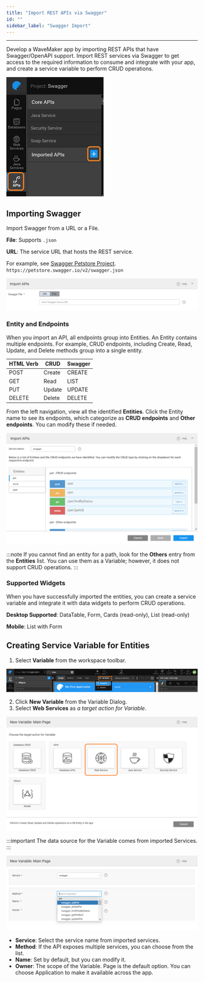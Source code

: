 ```yaml
---
title: "Import REST APIs via Swagger"
id: ""
sidebar_label: "Swagger Import"
---
```

---

Develop a WaveMaker app by importing REST APIs that have Swagger/OpenAPI support. Import REST services via Swagger to get access to the required information to consume and integrate with your app, and create a service variable to perform CRUD operations.

![import swagger](/learn/assets/import-swagger.png)

## Importing Swagger

Import Swagger from a URL or a File.

**File**: Supports `.json`  

**URL**: The service URL that hosts the REST service.  

For example, see [Swagger Petstore Project](http://petstore.swagger.io/).  
`https://petstore.swagger.io/v2/swagger.json`  

![import swagger with url or file](/learn/assets/upload-file-url-swagger.png)

### Entity and Endpoints

When you import an API, all endpoints group into Entities. 
An Entity contains multiple endpoints. For example, CRUD endpoints, including Create, Read, Update, and Delete methods group into a single entity.

|HTML Verb |CRUD | Swagger |
|---|---|---|
|POST|Create |CREATE|
|GET|Read| LIST|
|PUT |Update |UPDATE|
|DELETE|Delete|DELETE|

From the left navigation, view all the identified **Entities**. Click the Entity name to see its endpoints, which categorize as **CRUD endpoints** and **Other endpoints**. You can modify these if needed.

![import swagger url](/learn/assets/import-swagger-url.png)

:::note
If you cannot find an entity for a path, look for the **Others** entry from the **Entities** list. You can use them as a Variable; however, it does not support CRUD operations.
:::

### Supported Widgets

When you have successfully imported the entities, you can create a service variable and integrate it with data widgets to perform CRUD operations.

**Desktop Supported**: DataTable, Form, Cards (read-only), List (read-only)

**Mobile**: List with Form

## Creating Service Variable for Entities

1. Select **Variable** from the workspace toolbar.

![variable creation](/learn/assets/var_sel.png)

2. Click **New Variable** from the Variable Dialog.
3. Select **Web Services** as *a target action for Variable*.

![select web services](/learn/assets/select-web-services.png)

:::important
The data source for the Variable comes from imported Services.
:::

![swagger variable](/learn/assets/swagger-variable.png)

- **Service**: Select the service name from imported services.
- **Method**: If the API exposes multiple services, you can choose from the list.
- **Name**: Set by default, but you can modify it.
- **Owner**: The scope of the Variable. Page is the default option. You can choose Application to make it available across the app.